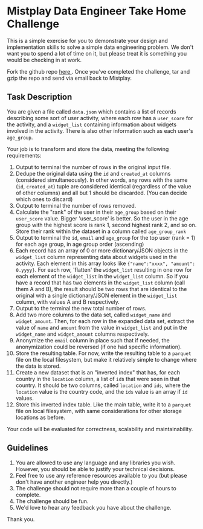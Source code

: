 # Mistplay Data Engineer Take Home Challenge

This is a simple exercise for you to demonstrate your design and implementation skills
to solve a simple data engineering problem.  We don't want you to spend
a lot of time on it, but please treat it is something you would be checking in at 
work.

Fork the github repo [ here ](https://github.com/Mistplay/DataEngineerTakeHomeChallenge). Once you've completed the 
challenge, tar and gzip the repo and send via email back to Mistplay.

## Task Description

You are given a file called `data.json` which contains a list of records describing some sort of 
user activity, where each row has a `user_score` for the activity, and a `widget_list` containing information
about widgets involved in the activity.  There is also other information such as each user's `age_group`.

Your job is to transform and store the data, meeting the following requirements:

1. Output to terminal the number of rows in the original input file.
2. Dedupe the original data using the `id` and `created_at` columns (considered simultaneously).  In other words,
any rows with the same (`id`, `created_at`) tuple are considered identical (regardless of the value of other columns)
and all but 1 should be discarded.  (You can decide which ones to discard)
3. Output to terminal the number of rows removed.
4. Calculate the "rank" of the user in their `age_group` based on their `user_score` value.  Bigger 'user_score'
is better.  So the user in the age group with the highest score is rank 1, second highest rank 2, and so on.
Store their rank within the dataset in a column called `age_group_rank`
5. Output to terminal the `id`, `email` and `age_group` for the top user (rank = 1) for each age group, in age group order (ascending)
6. Each record has an array of 0 or more dictionary/JSON objects in the `widget_list` column representing data about widgets
used in the activity.   Each element in this array looks like `{"name":"xxxx", "amount": 0.yyyy}`.  For each row,
'flatten' the `widget_list` resulting in one row for each element of the `widget_list` in the `widget_list` column.  So if you
have a record that has two elements in the `widget_list` column (call them A and B), the result should be two rows that are 
identical to the original with a single dictionary/JSON element in the `widget_list` column, with values A and B respectively.
7. Output to the terminal the new total number of rows.
8. Add two more columns to the data set, called `widget_name` and `widget_amount`.  Then, for each row in the expanded data set,
extract the value of `name` and `amount` from the value in `widget_list` and put in the `widget_name` and `widget_amount` columns
respectively.
9. Anonymize the `email` column in place such that if needed, the anonymization could be reversed (if one had specific information).
10. Store the resulting table.  For now, write the resulting table to a `parquet` file on the local filesystem, but
make it relatively simple to change where the data is stored.
11. Create a new dataset that is an "inverted index" that has, for each country in the `location` column, a list of `id`s
that were seen in that country.  It should be two columns, called `location` and `ids`, where the `location` value
is the country code, and the `ids` value is an array if `id` values.
12. Store this inverted index table.  Like the main table, write it to a `parquet` file on local filesystem, with
same considerations for other storage locations as before.

Your code will be evaluated for correctness, scalability and maintainability.

## Guidelines

1. You are allowed to use any language and any libraries you wish. However, you should be able to justify your technical decisions.
2. Feel free to use any reference resources available to you (but please don't have another engineer help you directly.)
3. The challenge should not require more than a couple of hours to complete.
4. The challenge should be fun.
5. We'd love to hear any feedback you have about the challenge.

Thank you.